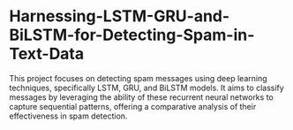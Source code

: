 # Harnessing-LSTM-GRU-and-BiLSTM-for-Detecting-Spam-in-Text-Data
This project focuses on detecting spam messages using deep learning techniques, specifically LSTM, GRU, and BiLSTM models. It aims to classify messages by leveraging the ability of these recurrent neural networks to capture sequential patterns, offering a comparative analysis of their effectiveness in spam detection.
